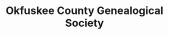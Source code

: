 ---
layout: repo
title: "Okfuskee County Genealogical Society"
id: 24519
permalink: repos/24519/
---